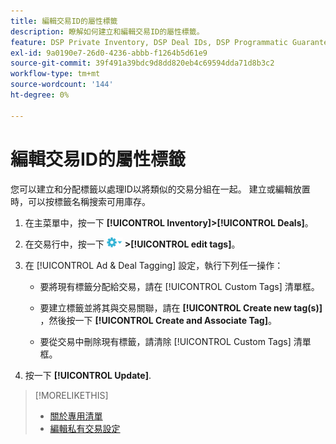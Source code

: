 ```yaml
---
title: 編輯交易ID的屬性標籤
description: 瞭解如何建立和編輯交易ID的屬性標籤。
feature: DSP Private Inventory, DSP Deal IDs, DSP Programmatic Guaranteed Deals
exl-id: 9a0190e7-26d0-4236-abbb-f1264b5d61e9
source-git-commit: 39f491a39bdc9d8dd820eb4c69594dda71d8b3c2
workflow-type: tm+mt
source-wordcount: '144'
ht-degree: 0%

---
```


# 編輯交易ID的屬性標籤

您可以建立和分配標籤以處理ID以將類似的交易分組在一起。 建立或編輯放置時，可以按標籤名稱搜索可用庫存。

1. 在主菜單中，按一下 **[!UICONTROL Inventory]>[!UICONTROL Deals]**。

1. 在交易行中，按一下 ![「選項」菜單](/help/dsp/assets/options-menu.png) **>[!UICONTROL edit tags]**。

1. 在 [!UICONTROL Ad & Deal Tagging] 設定，執行下列任一操作：

   * 要將現有標籤分配給交易，請在 [!UICONTROL Custom Tags] 清單框。

   * 要建立標籤並將其與交易關聯，請在 **[!UICONTROL Create new tag(s)]** ，然後按一下 **[!UICONTROL Create and Associate Tag]**。

   * 要從交易中刪除現有標籤，請清除 [!UICONTROL Custom Tags] 清單框。

1. 按一下 **[!UICONTROL Update]**.

>[!MORELIKETHIS]
>
>* [關於專用清單](private-inventory-about.md)
>* [編輯私有交易設定](/help/dsp/inventory/deal-id-edit.md)

